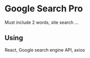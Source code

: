# Google Search Pro

Must include 2 words, site search ...

## Using

React, Google search engine API, axios
